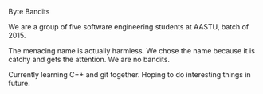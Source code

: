 Byte Bandits

We are a group of five software engineering students at AASTU, batch of 2015.

The menacing name is actually harmless. We chose the name because it is catchy
and gets the attention. We are no bandits.

Currently learning C++ and git together. Hoping to do interesting things in future.
